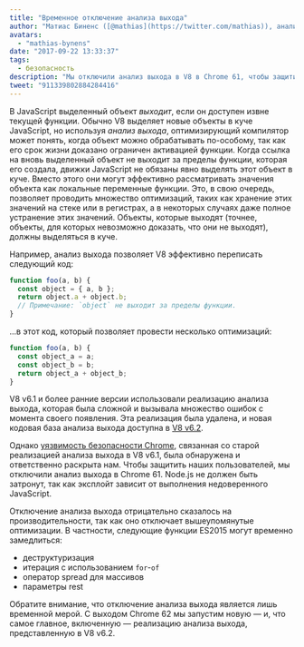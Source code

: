 ```yaml
---
title: "Временное отключение анализа выхода"
author: "Матиас Биненс ([@mathias](https://twitter.com/mathias)), аналитик выхода из изолированной среды"
avatars: 
  - "mathias-bynens"
date: "2017-09-22 13:33:37"
tags: 
  - безопасность
description: "Мы отключили анализ выхода в V8 в Chrome 61, чтобы защитить пользователей от уязвимости безопасности."
tweet: "911339802884284416"
---
```

В JavaScript выделенный объект _выходит_, если он доступен извне текущей функции. Обычно V8 выделяет новые объекты в куче JavaScript, но используя _анализ выхода_, оптимизирующий компилятор может понять, когда объект можно обрабатывать по-особому, так как его срок жизни доказано ограничен активацией функции. Когда ссылка на вновь выделенный объект не выходит за пределы функции, которая его создала, движки JavaScript не обязаны явно выделять этот объект в куче. Вместо этого они могут эффективно рассматривать значения объекта как локальные переменные функции. Это, в свою очередь, позволяет проводить множество оптимизаций, таких как хранение этих значений на стеке или в регистрах, а в некоторых случаях даже полное устранение этих значений. Объекты, которые выходят (точнее, объекты, для которых невозможно доказать, что они не выходят), должны выделяться в куче.

<!--truncate-->
Например, анализ выхода позволяет V8 эффективно переписать следующий код:

```js
function foo(a, b) {
  const object = { a, b };
  return object.a + object.b;
  // Примечание: `object` не выходит за пределы функции.
}
```

…в этот код, который позволяет провести несколько оптимизаций:

```js
function foo(a, b) {
  const object_a = a;
  const object_b = b;
  return object_a + object_b;
}
```

V8 v6.1 и более ранние версии использовали реализацию анализа выхода, которая была сложной и вызывала множество ошибок с момента своего появления. Эта реализация была удалена, и новая кодовая база анализа выхода доступна в [V8 v6.2](/blog/v8-release-62).

Однако [уязвимость безопасности Chrome](https://chromereleases.googleblog.com/2017/09/stable-channel-update-for-desktop_21.html), связанная со старой реализацией анализа выхода в V8 v6.1, была обнаружена и ответственно раскрыта нам. Чтобы защитить наших пользователей, мы отключили анализ выхода в Chrome 61. Node.js не должен быть затронут, так как эксплойт зависит от выполнения недоверенного JavaScript.

Отключение анализа выхода отрицательно сказалось на производительности, так как оно отключает вышеупомянутые оптимизации. В частности, следующие функции ES2015 могут временно замедлиться:

- деструктуризация
- итерация с использованием `for`-`of`
- оператор spread для массивов
- параметры rest

Обратите внимание, что отключение анализа выхода является лишь временной мерой. С выходом Chrome 62 мы запустим новую — и, что самое главное, включенную — реализацию анализа выхода, представленную в V8 v6.2.
